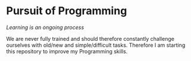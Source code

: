 # Pursuit of Programming

*Learning is an ongoing process*

We are never fully trained and should therefore constantly challenge 
ourselves with old/new and simple/difficult tasks. Therefore I am 
starting this repository to improve my Programming skills. 
